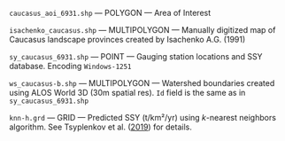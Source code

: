 `caucasus_aoi_6931.shp` — POLYGON — Area of Interest

`isachenko_caucasus.shp` — MULTIPOLYGON — Manually digitized map of Caucasus landscape provinces created by Isachenko A.G. (1991)

`sy_caucasus_6931.shp` — POINT — Gauging station locations and SSY database. Encoding `Windows-1251`

`ws_caucasus-b.shp` — MULTIPOLYGON — Watershed boundaries created using ALOS World 3D (30m spatial res). `Id` field is the same as in `sy_caucasus_6931.shp`

`knn-h.grd` — GRID — Predicted SSY (t/km²/yr) using *k*-nearest neighbors algorithm. See Tsyplenkov et al. ([2019](https://piahs.copernicus.org/articles/381/87/2019/)) for details.
